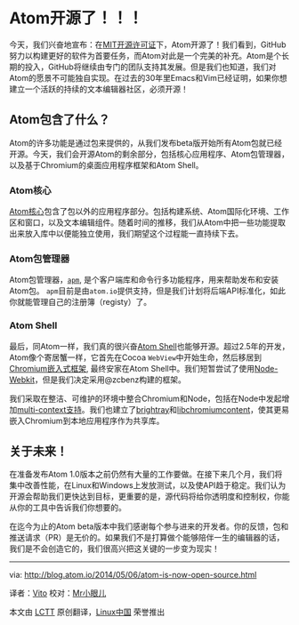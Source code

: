 Atom开源了！！！
=======================

今天，我们兴奋地宣布：在[MIT开源许可证][1]下，Atom开源了！我们看到，GitHub努力以构建更好的软件为首要任务，而Atom对此是一个完美的补充。Atom是个长期的投入，GitHub将继续由专门的团队支持其发展。但是我们也知道，我们对Atom的愿景不可能独自实现。在过去的30年里Emacs和Vim已经证明，如果你想建立一个活跃的持续的文本编辑器社区，必须开源！

## Atom包含了什么？

Atom的许多功能是通过包来提供的，从我们发布beta版开始所有Atom包就已经开源。今天，我们会开源Atom的剩余部分，包括核心应用程序、Atom包管理器，以及基于Chromium的桌面应用程序框架和Atom Shell。

### Atom核心

[Atom核心][2]包含了包以外的应用程序部分。包括构建系统、Atom国际化环境、工作区和窗口，以及文本编辑组件。随着时间的推移，我们从Atom中把一些功能提取出来放入库中以便能独立使用，我们期望这个过程能一直持续下去。

### Atom包管理器

Atom包管理器，[`apm`][3], 是个客户端库和命令行多功能程序，用来帮助发布和安装Atom包。 `apm`目前是由`atom.io`提供支持，但是我们计划将后端API标准化，如此你就能管理自己的注册簿（registy）了。

### Atom Shell

最后，同Atom一样，我们真的很兴奋[Atom Shell][4]也能够开源。超过2.5年的开发，Atom像个寄居蟹一样，它首先在Cocoa `WebView`中开始生命，然后移居到[Chromium嵌入式框架][5], 最终安家在Atom Shell中。我们短暂尝试了使用[Node-Webkit][6]，但是我们决定采用@zcbenz构建的框架。

我们采取在整洁、可维护的环境中整合Chromium和Node，包括在Node中发起增加[multi-context支持][7]。我们也建立了[brightray][8]和[libchromiumcontent][9]，使其更易嵌入Chromium到本地应用程序作为共享库。

## 关于未来！

在准备发布Atom 1.0版本之前仍然有大量的工作要做。在接下来几个月，我们将集中改善性能，在Linux和Windows上发放测试，以及使API趋于稳定。我们认为开源会帮助我们更快达到目标，更重要的是，源代码将给你透明度和控制权，你能从你的工具中告诉我们你想要的。

在迄今为止的Atom beta版本中我们感谢每个参与进来的开发者。你的反馈，包和推送请求（PR）是无价的。如果我们不是打算做个能够陪伴一生的编辑器的话，我们是不会创造它的，我们很高兴把这关键的一步变为现实！

--------------------------------------------------------------------------------

via: http://blog.atom.io/2014/05/06/atom-is-now-open-source.html

译者：[Vito](https://github.com/vito-L) 校对：[Mr小眼儿](http://blog.csdn.net/tinyeyeser)

本文由 [LCTT](https://github.com/LCTT/TranslateProject) 原创翻译，[Linux中国](http://linux.cn/) 荣誉推出

[1]:http://choosealicense.com/licenses/mit/
[2]:https://github.com/atom/atom
[3]:https://github.com/atom/apm
[4]:https://github.com/atom/atom-shell
[5]:https://code.google.com/p/chromiumembedded/
[6]:https://github.com/rogerwang/node-webkit
[7]:http://strongloop.com/strongblog/whats-new-node-js-v0-12-multiple-context-execution/
[8]:https://github.com/brightray/brightray
[9]:https://github.com/brightray/libchromiumcontent
